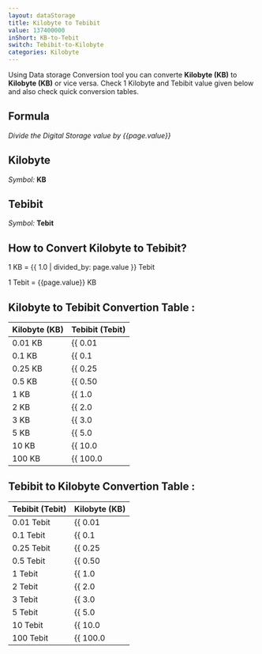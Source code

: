 ```yaml
---
layout: dataStorage
title: Kilobyte to Tebibit
value: 137400000
inShort: KB-to-Tebit
switch: Tebibit-to-Kilobyte
categories: Kilobyte
---
```


Using Data storage Conversion tool you can converte **Kilobyte (KB)** to **Kilobyte (KB)** or vice versa. Check 1 Kilobyte and Tebibit value given below and also check quick conversion tables.

## Formula
*Divide the Digital Storage value by {{page.value}}*

## Kilobyte
*Symbol:* **KB**

## Tebibit
*Symbol:* **Tebit**

## How to Convert Kilobyte to Tebibit?

1 KB = {{ 1.0 | divided_by: page.value }} Tebit

1 Tebit = {{page.value}} KB


## Kilobyte to Tebibit Convertion Table :

| Kilobyte (KB) | Tebibit (Tebit) |
| ---- | ---- |
| 0.01 KB | {{ 0.01 | divided_by: page.value | round: 12 }} Tebit |
| 0.1 KB | {{ 0.1 | divided_by: page.value | round: 12 }} Tebit |
| 0.25 KB | {{ 0.25 | divided_by: page.value | round: 12 }} Tebit |
| 0.5 KB | {{ 0.50 | divided_by: page.value | round: 12 }} Tebit |
| 1 KB | {{ 1.0 | divided_by: page.value | round: 12 }} Tebit |
| 2 KB | {{ 2.0 | divided_by: page.value | round: 12 }} Tebit |
| 3 KB | {{ 3.0 | divided_by: page.value | round: 12 }} Tebit |
| 5 KB | {{ 5.0 | divided_by: page.value | round: 12 }} Tebit |
| 10 KB | {{ 10.0 | divided_by: page.value | round: 12 }} Tebit |
| 100 KB | {{ 100.0 | divided_by: page.value | round: 12 }} Tebit |

## Tebibit to Kilobyte Convertion Table :

| Tebibit (Tebit) | Kilobyte (KB) |
| ---- | ---- |
| 0.01 Tebit | {{ 0.01 | times: page.value | round: 12 }} KB |
| 0.1 Tebit | {{ 0.1 | times: page.value | round: 12 }} KB |
| 0.25 Tebit | {{ 0.25 | times: page.value | round: 12 }} KB |
| 0.5 Tebit | {{ 0.50 | times: page.value | round: 12 }} KB |
| 1 Tebit | {{ 1.0 | times: page.value | round: 12 }} KB |
| 2 Tebit | {{ 2.0 | times: page.value | round: 12 }} KB |
| 3 Tebit | {{ 3.0 | times: page.value | round: 12 }} KB |
| 5 Tebit | {{ 5.0 | times: page.value | round: 12 }} KB |
| 10 Tebit | {{ 10.0 | times: page.value | round: 12 }} KB |
| 100 Tebit | {{ 100.0 | times: page.value | round: 12 }} KB |


<script>
document.getElementById('selectInput')[4].selected = true
document.getElementById('selectOutput')[15].selected = true
</script>

